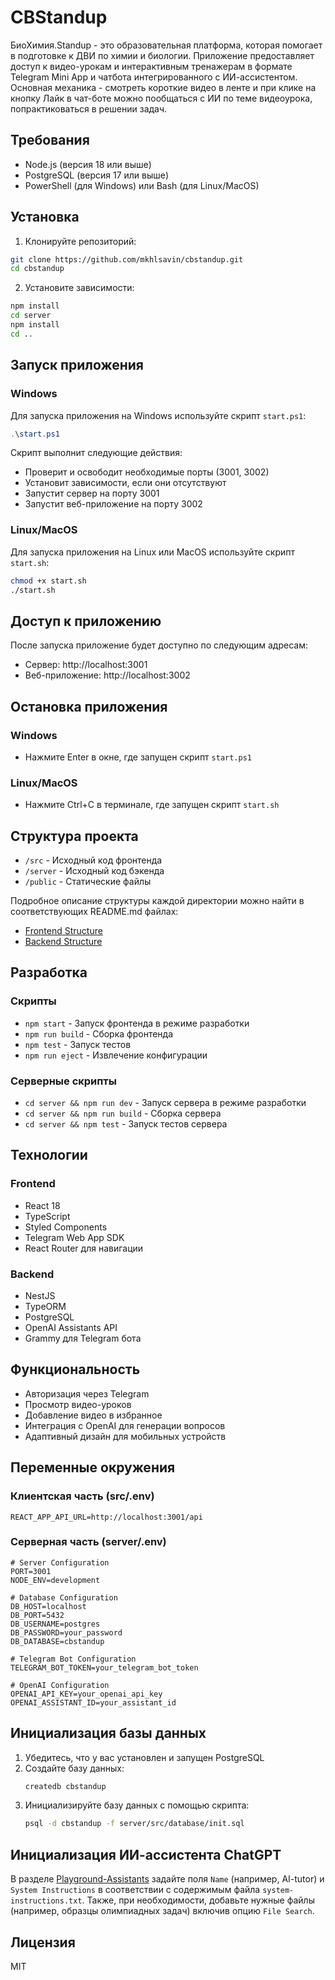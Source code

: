# CBStandup

БиоХимия.Standup - это образовательная платформа, которая помогает в подготовке к ДВИ по химии и биологии. Приложение предоставляет доступ к видео-урокам и интерактивным тренажерам в формате Telegram Mini App и чатбота интегрированного с ИИ-ассистентом. Основная механика - смотреть короткие видео в ленте и при клике на кнопку Лайк в чат-боте можно пообщаться с ИИ по теме видеоурока, попрактиковаться в решении задач.

## Требования

- Node.js (версия 18 или выше)
- PostgreSQL (версия 17 или выше)
- PowerShell (для Windows) или Bash (для Linux/MacOS)

## Установка

1. Клонируйте репозиторий:
```bash
git clone https://github.com/mkhlsavin/cbstandup.git
cd cbstandup
```

2. Установите зависимости:
```bash
npm install
cd server
npm install
cd ..
```

## Запуск приложения

### Windows

Для запуска приложения на Windows используйте скрипт `start.ps1`:

```powershell
.\start.ps1
```

Скрипт выполнит следующие действия:
- Проверит и освободит необходимые порты (3001, 3002)
- Установит зависимости, если они отсутствуют
- Запустит сервер на порту 3001
- Запустит веб-приложение на порту 3002

### Linux/MacOS

Для запуска приложения на Linux или MacOS используйте скрипт `start.sh`:

```bash
chmod +x start.sh
./start.sh
```

## Доступ к приложению

После запуска приложение будет доступно по следующим адресам:
- Сервер: http://localhost:3001
- Веб-приложение: http://localhost:3002

## Остановка приложения

### Windows
- Нажмите Enter в окне, где запущен скрипт `start.ps1`

### Linux/MacOS
- Нажмите Ctrl+C в терминале, где запущен скрипт `start.sh`

## Структура проекта

- `/src` - Исходный код фронтенда
- `/server` - Исходный код бэкенда
- `/public` - Статические файлы

Подробное описание структуры каждой директории можно найти в соответствующих README.md файлах:
- [Frontend Structure](src/README.md)
- [Backend Structure](server/README.md)

## Разработка

### Скрипты

- `npm start` - Запуск фронтенда в режиме разработки
- `npm run build` - Сборка фронтенда
- `npm test` - Запуск тестов
- `npm run eject` - Извлечение конфигурации

### Серверные скрипты

- `cd server && npm run dev` - Запуск сервера в режиме разработки
- `cd server && npm run build` - Сборка сервера
- `cd server && npm test` - Запуск тестов сервера

## Технологии

### Frontend
- React 18
- TypeScript
- Styled Components
- Telegram Web App SDK
- React Router для навигации

### Backend
- NestJS
- TypeORM
- PostgreSQL
- OpenAI Assistants API
- Grammy для Telegram бота

## Функциональность

- Авторизация через Telegram
- Просмотр видео-уроков
- Добавление видео в избранное
- Интеграция с OpenAI для генерации вопросов
- Адаптивный дизайн для мобильных устройств

## Переменные окружения

### Клиентская часть (src/.env)
```
REACT_APP_API_URL=http://localhost:3001/api
```

### Серверная часть (server/.env)
```
# Server Configuration
PORT=3001
NODE_ENV=development

# Database Configuration
DB_HOST=localhost
DB_PORT=5432
DB_USERNAME=postgres
DB_PASSWORD=your_password
DB_DATABASE=cbstandup

# Telegram Bot Configuration
TELEGRAM_BOT_TOKEN=your_telegram_bot_token

# OpenAI Configuration
OPENAI_API_KEY=your_openai_api_key
OPENAI_ASSISTANT_ID=your_assistant_id
```

## Инициализация базы данных

1. Убедитесь, что у вас установлен и запущен PostgreSQL
2. Создайте базу данных:
   ```bash
   createdb cbstandup
   ```
3. Инициализируйте базу данных с помощью скрипта:
   ```bash
   psql -d cbstandup -f server/src/database/init.sql
   ```

## Инициализация ИИ-ассистента ChatGPT

В разделе [Playground-Assistants](https://platform.openai.com/playground/assistant) задайте поля `Name` (например, AI-tutor) и `System Instructions` в соответствии с содержимым файла `system-instructions.txt`. Также, при необходимости, добавьте нужные файлы (например, образцы олимпиадных задач) включив опцию `File Search`.

## Лицензия

MIT 